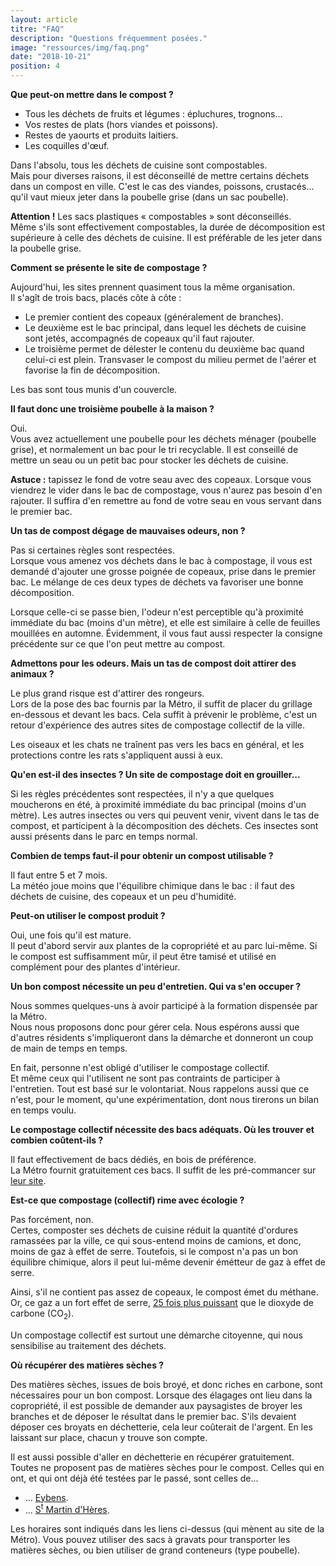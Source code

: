 ```yaml
---
layout: article
titre: "FAQ"
description: "Questions fréquemment posées."
image: "ressources/img/faq.png"
date: "2018-10-21"
position: 4
---
```


**Que peut-on mettre dans le compost ?**

* Tous les déchets de fruits et légumes : épluchures, trognons...
* Vos restes de plats (hors viandes et poissons).
* Restes de yaourts et produits laitiers.
* Les coquilles d'œuf.

Dans l'absolu, tous les déchets de cuisine sont compostables.  
Mais pour diverses raisons, il est déconseillé de mettre certains déchets dans un
compost en ville. C'est le cas des viandes, poissons, crustacés... qu'il vaut mieux jeter
dans la poubelle grise (dans un sac poubelle).

**Attention !** Les sacs plastiques « compostables » sont déconseillés.  
Même s'ils sont effectivement compostables, la durée de décomposition est supérieure
à celle des déchets de cuisine. Il est préférable de les jeter dans la poubelle grise.


**Comment se présente le site de compostage ?**

Aujourd'hui, les sites prennent quasiment tous la même organisation.  
Il s'agît de trois bacs, placés côte à côte :

* Le premier contient des copeaux (généralement de branches).
* Le deuxième est le bac principal, dans lequel les déchets de cuisine sont jetés,
accompagnés de copeaux qu'il faut rajouter.
* Le troisième permet de délester le contenu du deuxième bac quand celui-ci est plein.
Transvaser le compost du milieu permet de l'aérer et favorise la fin de décomposition.

Les bas sont tous munis d'un couvercle.


**Il faut donc une troisième poubelle à la maison ?**

Oui.  
Vous avez actuellement une poubelle pour les déchets ménager (poubelle grise),
et normalement un bac pour le tri recyclable. Il est conseillé de mettre un seau
ou un petit bac pour stocker les déchets de cuisine.

**Astuce :** tapissez le fond de votre seau avec des copeaux. Lorsque vous viendrez le
vider dans le bac de compostage, vous n'aurez pas besoin d'en rajouter. Il suffira d'en
remettre au fond de votre seau en vous servant dans le premier bac.


**Un tas de compost dégage de mauvaises odeurs, non ?**

Pas si certaines règles sont respectées.  
Lorsque vous amenez vos déchets dans le bac à compostage, il vous est demandé d'ajouter
une grosse poignée de copeaux, prise dans le premier bac. Le mélange de ces deux types
de déchets va favoriser une bonne décomposition.

Lorsque celle-ci se passe bien, l'odeur n'est perceptible qu'à proximité immédiate du bac
(moins d'un mètre), et elle est similaire à celle de feuilles mouillées en automne. Évidemment,
il vous faut aussi respecter la consigne précédente sur ce que l'on peut mettre au compost.


**Admettons pour les odeurs. Mais un tas de compost doit attirer des animaux ?**

Le plus grand risque est d'attirer des rongeurs.  
Lors de la pose des bac fournis par la Métro, il suffit de placer du grillage en-dessous
et devant les bacs. Cela suffit à prévenir le problème, c'est un retour d'expérience des
autres sites de compostage collectif de la ville.

Les oiseaux et les chats ne traînent pas vers les bacs en général, et les protections
contre les rats s'appliquent aussi à eux.


**Qu'en est-il des insectes ? Un site de compostage doit en grouiller...**

Si les règles précédentes sont respectées, il n'y a que quelques moucherons en été,
à proximité immédiate du bac principal (moins d'un mètre). Les autres insectes ou vers
qui peuvent venir, vivent dans le tas de compost, et participent à la décomposition des
déchets. Ces insectes sont aussi présents dans le parc en temps normal.


**Combien de temps faut-il pour obtenir un compost utilisable ?**

Il faut entre 5 et 7 mois.  
La météo joue moins que l'équilibre chimique dans le bac : il faut des déchets de cuisine,
des copeaux et un peu d'humidité.


**Peut-on utiliser le compost produit ?**

Oui, une fois qu'il est mature.  
Il peut d'abord servir aux plantes de la copropriété et au parc lui-même. Si le compost est
suffisamment mûr, il peut être tamisé et utilisé en complément pour des plantes d'intérieur.


**Un bon compost nécessite un peu d'entretien. Qui va s'en occuper ?**

Nous sommes quelques-uns à avoir participé à la formation dispensée par la Métro.  
Nous nous proposons donc pour gérer cela. Nous espérons aussi que d'autres résidents s'impliqueront
dans la démarche et donneront un coup de main de temps en temps.

En fait, personne n'est obligé d'utiliser le compostage collectif.  
Et même ceux qui l'utilisent ne sont pas contraints de participer à l'entretien. Tout est basé sur
le volontariat. Nous rappelons aussi que ce n'est, pour le moment, qu'une expérimentation, dont nous
tirerons un bilan en temps voulu.


**Le compostage collectif nécessite des bacs adéquats. Où les trouver et combien coûtent-ils ?**

Il faut effectivement de bacs dédiés, en bois de préférence.  
La Métro fournit gratuitement ces bacs. Il suffit de les pré-commancer sur
[leur site](http://www.moinsjeter.fr/les-bonnes-idees/composter).


**Est-ce que compostage (collectif) rime avec écologie ?**

Pas forcément, non.  
Certes, composter ses déchets de cuisine réduit la quantité d'ordures ramassées par la ville,
ce qui sous-entend moins de camions, et donc, moins de gaz à effet de serre. Toutefois, si le
compost n'a pas un bon équilibre chimique, alors il peut lui-même devenir émétteur de gaz à effet
de serre.

Ainsi, s'il ne contient pas assez de copeaux, le compost émet du méthane.  
Or, ce gaz a un fort effet de serre, 
[25 fois plus puissant](https://www.futura-sciences.com/planete/actualites/gaz-effet-serre-methane-effet-serre-premieres-preuves-directes-70770/)
que le dioxyde de carbone (CO<sub>2</sub>).

Un compostage collectif est surtout une démarche citoyenne, qui nous sensibilise au traitement des
déchets.


**Où récupérer des matières sèches ?**

Des matières sèches, issues de bois broyé, et donc riches en carbone, sont nécessaires
pour un bon compost. Lorsque des élagages ont lieu dans la copropriété, il est possible
de demander aux paysagistes de broyer les branches et de déposer le résultat dans le premier
bac. S'ils devaient déposer ces broyats en déchetterie, cela leur coûterait de
l'argent. En les laissant sur place, chacun y trouve son compte.

Il est aussi possible d'aller en déchetterie en récupérer gratuitement.  
Toutes ne proposent pas de matières sèches pour le compost. Celles qui en ont,
et qui ont déjà été testées par le passé, sont celles de...

* ... <a href="https://www.lametro.fr/dechetterie/4/271-decheterie-d-eybens.htm">Eybens</a>.
* ... <a href="https://www.lametro.fr/dechetterie/15/271-decheterie-de-saint-martin-d-heres.htm">S<sup>t</sup> Martin d'Hères</a>.

Les horaires sont indiqués dans les liens ci-dessus (qui mènent au site de la Métro).
Vous pouvez utiliser des sacs à gravats pour transporter les matières sèches, ou bien utiliser
de grand conteneurs (type poubelle).
